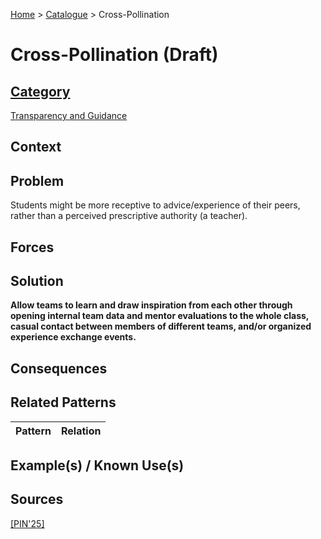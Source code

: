 [Home](../README.md) > [Catalogue](../Patterns_catalogue.md) > Cross-Pollination

# Cross-Pollination (Draft)

## [Category](categories/categories.md)

[Transparency and Guidance](categories/Transparency_and_Guidance.md)

## Context

## Problem

Students might be more receptive to advice/experience of their peers, rather than a perceived prescriptive authority (a teacher).

## Forces

## Solution

**Allow teams to learn and draw inspiration from each other through opening internal team data and mentor evaluations to the whole class, casual contact between members of different teams, and/or organized experience exchange events.**

## Consequences

## Related Patterns

|Pattern  | Relation |
|--|--|
 
## Example(s) / Known Use(s) 

## Sources

[[PIN'25]](../References.md)
